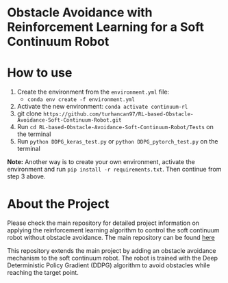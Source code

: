 # Obstacle Avoidance with Reinforcement Learning for a Soft Continuum Robot

# How to use

1. Create the environment from the `environment.yml` file:
    * `conda env create -f environment.yml`
2. Activate the new environment: `conda activate continuum-rl`
3. git clone `https://github.com/turhancan97/RL-based-Obstacle-Avoidance-Soft-Continuum-Robot.git`
4. Run `cd RL-based-Obstacle-Avoidance-Soft-Continuum-Robot/Tests` on the terminal
5. Run `python DDPG_keras_test.py` or `python DDPG_pytorch_test.py` on the terminal

**Note:** Another way is to create your own environment, activate the environment and run `pip install -r requirements.txt`. Then continue from step 3 above.

# About the Project

Please check the main repository for detailed project information on applying the reinforcement learning algorithm to control the soft continuum robot without obstacle avoidance. The main repository can be found [here](https://github.com/turhancan97/RL-based-Control-of-a-Soft-Continuum-Robot)

This repository extends the main project by adding an obstacle avoidance mechanism to the soft continuum robot. The robot is trained with the Deep Deterministic Policy Gradient (DDPG) algorithm to avoid obstacles while reaching the target point.
